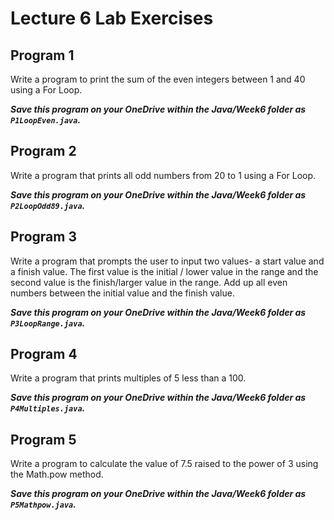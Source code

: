 # Lecture 6 Lab Exercises

## Program 1

Write a program to print the sum of the even integers between 1 and 40 using a For Loop.

***Save this program on your OneDrive within the Java/Week6 folder as `P1LoopEven.java`.***

## Program 2

Write a program that prints all odd numbers from 20 to 1 using a For Loop.

***Save this program on your OneDrive within the Java/Week6 folder as `P2LoopOdd89.java`.***

## Program 3

Write a program that prompts the user to input two values- a start value and a finish value. The first value is the initial / lower value in the range and the second value is the finish/larger value in the range. Add up all even numbers between the initial value and the finish value.

***Save this program on your OneDrive within the Java/Week6 folder as `P3LoopRange.java`.***

## Program 4

Write a program that prints multiples of 5 less than a 100.

***Save this program on your OneDrive within the Java/Week6 folder as `P4Multiples.java`.***

## Program 5

Write a program to calculate the value of 7.5 raised to the power of 3 using the Math.pow method.

***Save this program on your OneDrive within the Java/Week6 folder as `P5Mathpow.java`.***